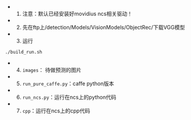 - 1. 注意：默认已经安装好movidius ncs相关驱动！  
- 2. 先在ftp上/detection/Models/VisionModels/ObjectRec/下载VGG模型   
- 3. 运行
```shell
./build_run.sh
```
- 4. `images`： 待做预测的图片  
- 5. `run_pure_caffe.py`：caffe python版本  
- 6. `run_ncs.py`：运行在ncs上的python代码  
- 7. `cpp`：运行在ncs上的cpp代码   
